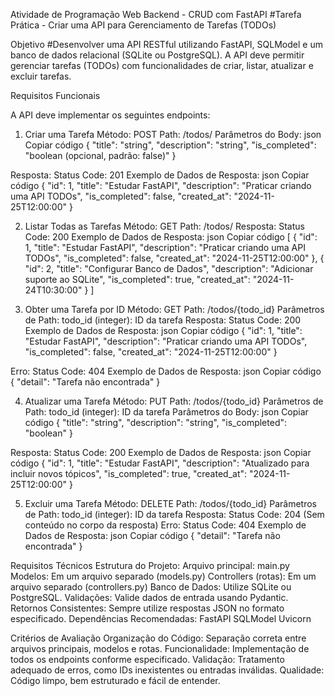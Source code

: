 Atividade de Programação Web Backend - CRUD com FastAPI
#Tarefa Prática - Criar uma API para Gerenciamento de Tarefas (TODOs) 

 Objetivo
#Desenvolver uma API RESTful utilizando FastAPI, SQLModel e um banco de dados relacional (SQLite ou PostgreSQL). A API deve permitir gerenciar tarefas (TODOs) com funcionalidades de criar, listar, atualizar e excluir tarefas.

 Requisitos Funcionais

A API deve implementar os seguintes endpoints:
1. Criar uma Tarefa
Método: POST
Path: /todos/
Parâmetros do Body:
json
Copiar código
{
  "title": "string",
  "description": "string",
  "is_completed": "boolean (opcional, padrão: false)"
}


Resposta:
Status Code: 201
Exemplo de Dados de Resposta:
json
Copiar código
{
  "id": 1,
  "title": "Estudar FastAPI",
  "description": "Praticar criando uma API TODOs",
  "is_completed": false,
  "created_at": "2024-11-25T12:00:00"
}



2. Listar Todas as Tarefas
Método: GET
Path: /todos/
Resposta:
Status Code: 200
Exemplo de Dados de Resposta:
json
Copiar código
[
  {
    "id": 1,
    "title": "Estudar FastAPI",
    "description": "Praticar criando uma API TODOs",
    "is_completed": false,
    "created_at": "2024-11-25T12:00:00"
  },
  {
    "id": 2,
    "title": "Configurar Banco de Dados",
    "description": "Adicionar suporte ao SQLite",
    "is_completed": true,
    "created_at": "2024-11-24T10:30:00"
  }
]



3. Obter uma Tarefa por ID
Método: GET
Path: /todos/{todo_id}
Parâmetros de Path:
todo_id (integer): ID da tarefa
Resposta:
Status Code: 200
Exemplo de Dados de Resposta:
json
Copiar código
{
  "id": 1,
  "title": "Estudar FastAPI",
  "description": "Praticar criando uma API TODOs",
  "is_completed": false,
  "created_at": "2024-11-25T12:00:00"
}


Erro:
Status Code: 404
Exemplo de Dados de Resposta:
json
Copiar código
{
  "detail": "Tarefa não encontrada"
}



4. Atualizar uma Tarefa
Método: PUT
Path: /todos/{todo_id}
Parâmetros de Path:
todo_id (integer): ID da tarefa
Parâmetros do Body:
json
Copiar código
{
  "title": "string",
  "description": "string",
  "is_completed": "boolean"
}


Resposta:
Status Code: 200
Exemplo de Dados de Resposta:
json
Copiar código
{
  "id": 1,
  "title": "Estudar FastAPI",
  "description": "Atualizado para incluir novos tópicos",
  "is_completed": true,
  "created_at": "2024-11-25T12:00:00"
}



5. Excluir uma Tarefa
Método: DELETE
Path: /todos/{todo_id}
Parâmetros de Path:
todo_id (integer): ID da tarefa
Resposta:
Status Code: 204
(Sem conteúdo no corpo da resposta)
Erro:
Status Code: 404
Exemplo de Dados de Resposta:
json
Copiar código
{
  "detail": "Tarefa não encontrada"
}



Requisitos Técnicos
Estrutura do Projeto:
Arquivo principal: main.py
Modelos: Em um arquivo separado (models.py)
Controllers (rotas): Em um arquivo separado (controllers.py)
Banco de Dados:
Utilize SQLite ou PostgreSQL.
Validações:
Valide dados de entrada usando Pydantic.
Retornos Consistentes:
Sempre utilize respostas JSON no formato especificado.
Dependências Recomendadas:
FastAPI
SQLModel
Uvicorn

Critérios de Avaliação
Organização do Código:
Separação correta entre arquivos principais, modelos e rotas.
Funcionalidade:
Implementação de todos os endpoints conforme especificado.
Validação:
Tratamento adequado de erros, como IDs inexistentes ou entradas inválidas.
Qualidade:
Código limpo, bem estruturado e fácil de entender.